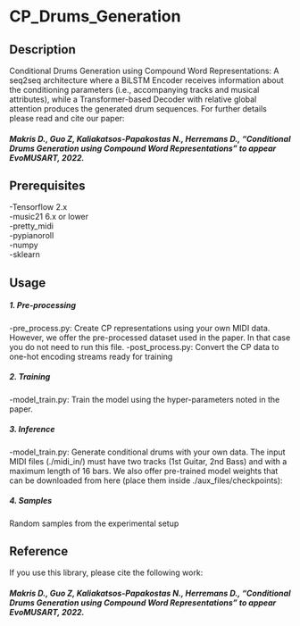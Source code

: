 # CP_Drums_Generation

## Description

Conditional Drums Generation using Compound Word Representations: A seq2seq architecture where a BiLSTM Encoder receives information about the conditioning parameters (i.e., accompanying tracks and musical attributes), while a Transformer-based Decoder with relative global attention produces the generated drum sequences. For further details please read and cite our paper:

##### Makris D., Guo Z, Kaliakatsos-Papakostas N., Herremans D., “Conditional Drums Generation using Compound Word Representations” to appear EvoMUSART, 2022.

## Prerequisites

-Tensorflow 2.x  <br />
-music21 6.x or lower <br />
-pretty_midi <br />
-pypianoroll <br />
-numpy <br />
-sklearn <br />

## Usage

##### 1. Pre-processing

-pre_process.py: Create CP representations using your own MIDI data. However, we offer the pre-processed dataset used in the paper. In that case you do not need to run this file.
-post_process.py: Convert the CP data to one-hot encoding streams ready for training

##### 2. Training

-model_train.py: Train the model using the hyper-parameters noted in the paper.

##### 3. Inference

-model_train.py: Generate conditional drums with your own data. The input MIDI files (./midi_in/) must have two tracks (1st Guitar, 2nd Bass) and with a maximum length of 16 bars. We also offer pre-trained model weights that can be downloaded from here (place them inside ./aux_files/checkpoints):

##### 4. Samples

Random samples from the experimental setup

## Reference

If you use this library, please cite the following work:

##### Makris D., Guo Z, Kaliakatsos-Papakostas N., Herremans D., “Conditional Drums Generation using Compound Word Representations” to appear EvoMUSART, 2022.
